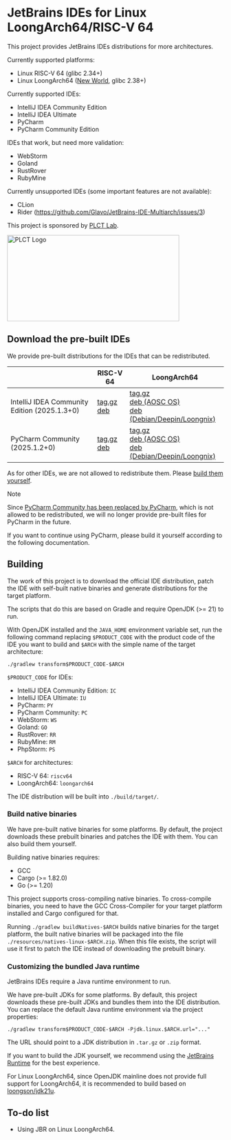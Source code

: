 # JetBrains IDEs for Linux LoongArch64/RISC-V 64

This project provides JetBrains IDEs distributions for more architectures.

Currently supported platforms:

* Linux RISC-V 64 (glibc 2.34+)
* Linux LoongArch64 ([New World](https://areweloongyet.com/en/docs/old-and-new-worlds/), glibc 2.38+)

Currently supported IDEs:

* IntelliJ IDEA Community Edition
* IntelliJ IDEA Ultimate
* PyCharm
* PyCharm Community Edition

IDEs that work, but need more validation:

* WebStorm
* Goland
* RustRover
* RubyMine

Currently unsupported IDEs (some important features are not available):

* CLion
* Rider (https://github.com/Glavo/JetBrains-IDE-Multiarch/issues/3)

This project is sponsored by [PLCT Lab](https://plctlab.org).

<img alt="PLCT Logo" src="./PLCT.svg" width="400" height="200">

## Download the pre-built IDEs

We provide pre-built distributions for the IDEs that can be redistributed.

|                                                                 | RISC-V 64                                                                                          | LoongArch64                                                                                                                                                                                |
|-----------------------------------------------------------------|----------------------------------------------------------------------------------------------------|--------------------------------------------------------------------------------------------------------------------------------------------------------------------------------------------|
| IntelliJ IDEA Community Edition (2025.1.3+0) | [tag.gz](https://github.com/Glavo/JetBrains-IDE-Multiarch/releases/download/idea%2F2025.1.3%2B0/ideaIC-2025.1.3+0-riscv64.tar.gz) <br> [deb](https://github.com/Glavo/JetBrains-IDE-Multiarch/releases/download/idea%2F2025.1.3%2B0/ideaIC-2025.1.3+0-riscv64.deb)    | [tag.gz](https://github.com/Glavo/JetBrains-IDE-Multiarch/releases/download/idea%2F2025.1.3%2B0/ideaIC-2025.1.3+0-loongarch64.tar.gz) <br> [deb (AOSC OS)](https://github.com/Glavo/JetBrains-IDE-Multiarch/releases/download/idea%2F2025.1.3%2B0/ideaIC-2025.1.3+0-loongarch64.deb) <br> [deb (Debian/Deepin/Loongnix)](https://github.com/Glavo/JetBrains-IDE-Multiarch/releases/download/idea%2F2025.1.3%2B0/ideaIC-2025.1.3+0-loong64.deb) |
| PyCharm Community (2025.1.2+0)            | [tag.gz](https://github.com/Glavo/JetBrains-IDE-Multiarch/releases/download/pycharm%2F2025.1.2%2B0/pycharm-community-2025.1.2+0-riscv64.tar.gz) <br> [deb](https://github.com/Glavo/JetBrains-IDE-Multiarch/releases/download/pycharm%2F2025.1.2%2B0/pycharm-community-2025.1.2+0-riscv64.deb) | [tag.gz](https://github.com/Glavo/JetBrains-IDE-Multiarch/releases/download/pycharm%2F2025.1.2%2B0/pycharm-community-2025.1.2+0-loongarch64.tar.gz) <br> [deb (AOSC OS)](https://github.com/Glavo/JetBrains-IDE-Multiarch/releases/download/pycharm%2F2025.1.2%2B0/pycharm-community-2025.1.2+0-loongarch64.deb) <br> [deb (Debian/Deepin/Loongnix)](https://github.com/Glavo/JetBrains-IDE-Multiarch/releases/download/pycharm%2F2025.1.2%2B0/pycharm-community-2025.1.2+0-loong64.deb)                                                                                                                                                                                           |

As for other IDEs, we are not allowed to redistribute them.
Please [build them yourself](#Building).

> [!NOTE]
> Since [PyCharm Community has been replaced by PyCharm](https://blog.jetbrains.com/pycharm/2025/04/unified-pycharm/), which is not allowed to be redistributed,
> we will no longer provide pre-built files for PyCharm in the future.
> 
> If you want to continue using PyCharm, please build it yourself according to the following documentation.

## Building

The work of this project is to download the official IDE distribution,
patch the IDE with self-built native binaries and generate distributions for the target platform.

The scripts that do this are based on Gradle and require OpenJDK (>= 21) to run.

With OpenJDK installed and the `JAVA_HOME` environment variable set,
run the following command replacing `$PRODUCT_CODE` with the product code of the IDE you want to build
and `$ARCH` with the simple name of the target architecture:

```
./gradlew transform$PRODUCT_CODE-$ARCH
```

`$PRODUCT_CODE` for IDEs:

* IntelliJ IDEA Community Edition: `IC`
* IntelliJ IDEA Ultimate: `IU`
* PyCharm: `PY`
* PyCharm Community: `PC`
* WebStorm: `WS`
* Goland: `GO`
* RustRover: `RR`
* RubyMine: `RM`
* PhpStorm: `PS`

`$ARCH` for architectures:

* RISC-V 64: `riscv64`
* LoongArch64: `loongarch64`

The IDE distribution will be built into `./build/target/`.

### Build native binaries

We have pre-built native binaries for some platforms.
By default, the project downloads these prebuilt binaries and patches the IDE with them.
You can also build them yourself.

Building native binaries requires:

* GCC
* Cargo (>= 1.82.0)
* Go (>= 1.20)

This project supports cross-compiling native binaries.
To cross-compile binaries, you need to have the GCC Cross-Compiler for your target platform installed and Cargo
configured for that.

Running `./gradlew buildNatives-$ARCH` builds native binaries for the target platform,
the built native binaries will be packaged into the file `./resources/natives-linux-$ARCH.zip`.
When this file exists, the script will use it first to patch the IDE instead of downloading the prebuilt binary.

### Customizing the bundled Java runtime

JetBrains IDEs require a Java runtime environment to run.

We have pre-built JDKs for some platforms.
By default, this project downloads these pre-built JDKs and bundles them into the IDE distribution.
You can replace the default Java runtime environment via the project properties:

```
./gradlew transform$PRODUCT_CODE-$ARCH -Pjdk.linux.$ARCH.url="..."
```

The URL should point to a JDK distribution in `.tar.gz` or `.zip` format.

If you want to build the JDK yourself,
we recommend using the [JetBrains Runtime](https://github.com/JetBrains/JetBrainsRuntime) for the best experience.

For Linux LoongArch64, since OpenJDK mainline does not provide full support for LoongArch64,
it is recommended to build based on [loongson/jdk21u](https://github.com/loongson/jdk21u).

## To-do list

* Using JBR on Linux LoongArch64.

